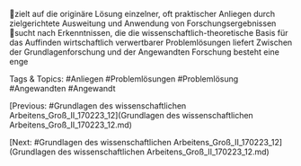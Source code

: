 zielt auf die originäre Lösung einzelner, oft praktischer Anliegen durch 
zielgerichtete Ausweitung und Anwendung von Forschungsergebnissen
sucht nach Erkenntnissen, die die wissenschaftlich-theoretische Basis für das 
Auffinden wirtschaftlich verwertbarer Problemlösungen liefert
Zwischen der Grundlagenforschung und der Angewandten Forschung besteht eine enge 

   Tags & Topics:
   #Anliegen
   #Problemlösungen
   #Problemlösung
   #Angewandten
   #Angewandt

[Previous: #Grundlagen des wissenschaftlichen Arbeitens_Groß_II_170223_12](Grundlagen des wissenschaftlichen Arbeitens_Groß_II_170223_12.md)

[Next: #Grundlagen des wissenschaftlichen Arbeitens_Groß_II_170223_12](Grundlagen des wissenschaftlichen Arbeitens_Groß_II_170223_12.md)